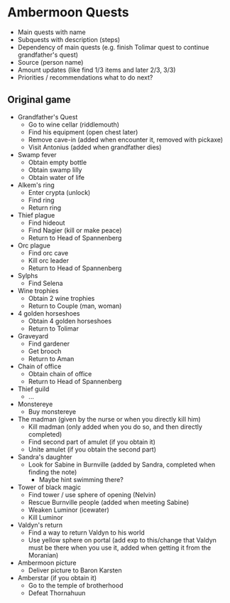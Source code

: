 # Ambermoon Quests

- Main quests with name
- Subquests with description (steps)
- Dependency of main quests (e.g. finish Tolimar quest to continue grandfather's quest)
- Source (person name)
- Amount updates (like find 1/3 items and later 2/3, 3/3)
- Priorities / recommendations what to do next?


## Original game

- Grandfather's Quest
  - Go to wine cellar (riddlemouth)
  - Find his equipment (open chest later)
  - Remove cave-in (added when encounter it, removed with pickaxe)
  - Visit Antonius (added when grandfather dies)
- Swamp fever
  - Obtain empty bottle
  - Obtain swamp lilly
  - Obtain water of life
- Alkem's ring
  - Enter crypta (unlock)
  - Find ring
  - Return ring
- Thief plague
  - Find hideout
  - Find Nagier (kill or make peace)
  - Return to Head of Spannenberg
- Orc plague
  - Find orc cave
  - Kill orc leader
  - Return to Head of Spannenberg
- Sylphs
  - Find Selena
- Wine trophies
  - Obtain 2 wine trophies
  - Return to Couple (man, woman)
- 4 golden horseshoes
  - Obtain 4 golden horseshoes
  - Return to Tolimar
- Graveyard
  - Find gardener
  - Get brooch
  - Return to Aman
- Chain of office
  - Obtain chain of office
  - Return to Head of Spannenberg
- Thief guild
  - ...
- Monstereye
  - Buy monstereye
- The madman (given by the nurse or when you directly kill him)
  - Kill madman (only added when you do so, and then directly completed)
  - Find second part of amulet (if you obtain it)
  - Unite amulet (if you obtain the second part)
- Sandra's daughter
  - Look for Sabine in Burnville (added by Sandra, completed when finding the note)
	- Maybe hint swimming there?
- Tower of black magic
  - Find tower / use sphere of opening (Nelvin)
  - Rescue Burnville people (added when meeting Sabine)
  - Weaken Luminor (icewater)
  - Kill Luminor
- Valdyn's return
  - Find a way to return Valdyn to his world
  - Use yellow sphere on portal (add exp to this/change that Valdyn must be there when you use it, added when getting it from the Moranian)
- Ambermoon picture
  - Deliver picture to Baron Karsten
- Amberstar (if you obtain it)
  - Go to the temple of brotherhood
  - Defeat Thornahuun